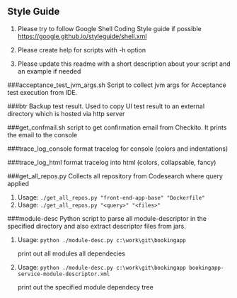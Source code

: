 ## Style Guide
1. Please try to follow Google Shell Coding Style guide if possible
    https://google.github.io/styleguide/shell.xml

2. Please create help for scripts with -h option

3. Please update this readme with a short description about your script and an example if needed

###acceptance_test_jvm_args.sh
Script to collect jvm args for Acceptance test execution from IDE.

###btr
Backup test result. Used to copy UI test result to an external directory which is hosted via http server

###get_confmail.sh
script to get confirmation email from Checkito. It prints the email to the console

###trace_log_console
format tracelog for console (colors and indentations)

###trace_log_html
format tracelog into html (colors, collapsable, fancy)

###get_all_repos.py
Collects all repository from Codesearch where query applied
1. Usage: ```./get_all_repos.py "front-end-app-base" "Dockerfile"```
2. Usage: ```./get_all_repos.py "<query>" "<files>"```


###module-desc
Python script to parse all module-descriptor in the specified directory and also extract descriptor files from jars.

1. Usage: ```python ./module-desc.py c:\work\git\bookingapp```

    print out all modules all dependecies

2. Usage: ```python ./module-desc.py c:\work\git\bookingapp bookingapp-service-module-descriptor.xml```

    print out the specified module dependecy tree
